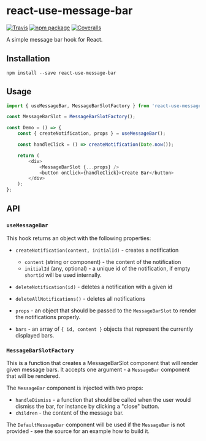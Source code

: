 # react-use-message-bar

[![Travis][build-badge]][build]
[![npm package][npm-badge]][npm]
[![Coveralls][coveralls-badge]][coveralls]

A simple message bar hook for React.

## Installation

```
npm install --save react-use-message-bar
```

## Usage

```js
import { useMessageBar, MessageBarSlotFactory } from 'react-use-message-bar';

const MessageBarSlot = MessageBarSlotFactory();

const Demo = () => {
	const { createNotification, props } = useMessageBar();

	const handleClick = () => createNotification(Date.now());

	return (
		<div>
			<MessageBarSlot {...props} />
			<button onClick={handleClick}>Create Bar</button>
		</div>
	);
};
```


## API

### `useMessageBar`

This hook returns an object with the following properties:

- `createNotification(content, initialId)` - creates a notification
  - `content` (string or component) - the content of the notification
  - `initialId` (any, optional) - a unique id of the notification, if empty `shortid` will be used internally.

- `deleteNotification(id)` - deletes a notification with a given id

- `deleteAllNotifications()` - deletes all notifications

- `props` - an object that should be passed to the `MessageBarSlot` to render the notifications properly.

- `bars` - an array of `{ id, content }` objects that represent the currently displayed bars.

### `MessageBarSlotFactory`

This is a function that creates a MessageBarSlot component that will render given message bars. It accepts one argument - a `MessageBar` component that will be rendered.

The `MessageBar` component is injected with two props:
  - `handleDismiss` - a function that should be called when the user would dismiss the bar, for instance by clicking a "close" button.
  - `children` - the content of the message bar.

The `DefaultMessageBar` component will be used if the `MessageBar` is not provided - see the source for an example how to build it.


[build-badge]: https://travis-ci.org/intercaetera/react-use-message-bar.svg?branch=master
[build]: https://travis-ci.org/intercaetera/react-use-message-bar

[npm-badge]: https://img.shields.io/npm/v/npm-package.png?style=flat-square
[npm]: https://www.npmjs.org/package/react-use-message-bar

[coveralls-badge]: https://coveralls.io/repos/github/intercaetera/react-use-message-bar/badge.svg?branch=master
[coveralls]: https://coveralls.io/github/intercaetera/react-use-message-bar
